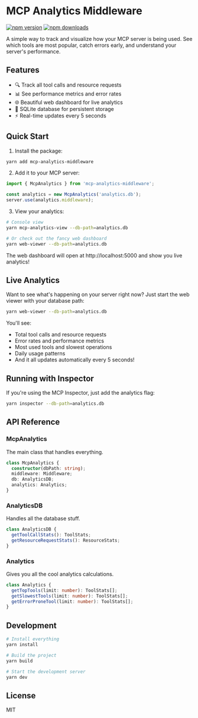 # MCP Analytics Middleware

[![npm version](https://img.shields.io/npm/v/ethereum-rpc-mpc.svg)](https://www.npmjs.com/package/mcp-analytics-middleware)
[![npm downloads](https://img.shields.io/npm/dm/ethereum-rpc-mpc.svg)](https://www.npmjs.com/package/mcp-analytics-middleware)

A simple way to track and visualize how your MCP server is being used. See which tools are most popular, catch errors early, and understand your server's performance.

## Features

- 🔍 Track all tool calls and resource requests
- 📊 See performance metrics and error rates
- 🌐 Beautiful web dashboard for live analytics
- 💾 SQLite database for persistent storage
- ⚡ Real-time updates every 5 seconds

## Quick Start

1. Install the package:
```bash
yarn add mcp-analytics-middleware
```

2. Add it to your MCP server:
```typescript
import { McpAnalytics } from 'mcp-analytics-middleware';

const analytics = new McpAnalytics('analytics.db');
server.use(analytics.middleware);
```

3. View your analytics:
```bash
# Console view
yarn mcp-analytics-view --db-path=analytics.db

# Or check out the fancy web dashboard
yarn web-viewer --db-path=analytics.db
```

The web dashboard will open at http://localhost:5000 and show you live analytics!

## Live Analytics

Want to see what's happening on your server right now? Just start the web viewer with your database path:

```bash
yarn web-viewer --db-path=analytics.db
```

You'll see:
- Total tool calls and resource requests
- Error rates and performance metrics
- Most used tools and slowest operations
- Daily usage patterns
- And it all updates automatically every 5 seconds!

## Running with Inspector

If you're using the MCP Inspector, just add the analytics flag:

```bash
yarn inspector --db-path=analytics.db
```

## API Reference

### McpAnalytics
The main class that handles everything.

```typescript
class McpAnalytics {
  constructor(dbPath: string);
  middleware: Middleware;
  db: AnalyticsDB;
  analytics: Analytics;
}
```

### AnalyticsDB
Handles all the database stuff.

```typescript
class AnalyticsDB {
  getToolCallStats(): ToolStats;
  getResourceRequestStats(): ResourceStats;
}
```

### Analytics
Gives you all the cool analytics calculations.

```typescript
class Analytics {
  getTopTools(limit: number): ToolStats[];
  getSlowestTools(limit: number): ToolStats[];
  getErrorProneTool(limit: number): ToolStats[];
}
```

## Development

```bash
# Install everything
yarn install

# Build the project
yarn build

# Start the development server
yarn dev
```

## License

MIT
